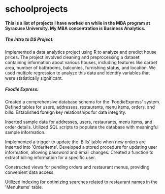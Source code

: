 # schoolprojects
#### This is a list of projects I have worked on while in the MBA program at Syracuse University. My MBA concentration is Business Analytics. 

##### The Intro to DS Project:

Implemented a data analytics project using R to analyze and predict house prices. The project involved cleaning and preprocessing a dataset containing information about various houses, including features like carpet area, number of bathrooms, balconies, furnishing status, and location.
We used multiple regression to analyze this data and identify variables that were statistically significant.

##### Foodie Express:

Created a comprehensive database schema for the 'FoodieExpress' system.
Defined tables for users, addresses, restaurants, menu items, orders, and bills.
Established foreign key relationships for data integrity.

Inserted sample data for addresses, users, restaurants, menu items, and order details.
Utilized SQL scripts to populate the database with meaningful sample information.

Implemented a trigger to update the 'Bills' table when new orders are inserted into 'OrderItems'.
Developed a stored procedure for updating user information, allowing password and email changes.
Created a function to extract billing information for a specific user.

Constructed views for pending orders and restaurant menus, providing convenient data access.

Utilized indexing for optimizing searches related to restaurant names in the 'MenuItems' table.
